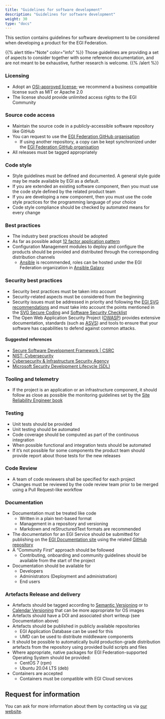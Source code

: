 ```yaml
---
title: "Guidelines for software development"
description: "Guidelines for software development"
weight: 30
type: "docs"
---
```


This section contains guidelines for software development to be considered when
developing a product for the EGI Federation.

{{% alert title="Note" color="info" %}} Those guidelines are providing a set of
aspects to consider together with some reference documentation, and are not
meant to be exhaustive, further research is welcome. {{% /alert %}}

### Licensing

- Adopt an [OSI-approved license](https://opensource.org/licenses); we recommend
  a business compatible license such as MIT or Apache 2.0
- The license should provide unlimited access rights to the EGI Community

### Source code access

- Maintain the source code in a publicly-accessible software repository like
  GitHub
- You can request to use the
  [EGI Federation GitHub organisation](https://github.com/EGI-Federation)
  - If using another repository, a copy can be kept synchronized under the
    [EGI Federation GitHub organisation](https://github.com/EGI-Federation)
- All releases must be tagged appropriately

### Code style

- Style guidelines must be defined and documented. A general style guide may be
  made available by EGI as a default.
- If you are extended an existing software component, then you must use the code
  style defined by the related product team
- If you are developing a new component, then you must use the code style
  practices for the programming language of your choice
- Code style compliance should be checked by automated means for every change

### Best practices

- The industry best practices should be adopted
- As far as possible adopt [12 factor application pattern](https://12factor.net)
- Configuration Management modules to deploy and configure the products should
  be provided and distributed through the corresponding distribution channels
  - [Ansible](https://www.ansible.com/) is recommended, roles can be hosted
    under the EGI Federation organization in
    [Ansible Galaxy](https://galaxy.ansible.com/EGI-Foundation/)

### Security best practices

- Security best practices must be taken into account
- Security-related aspects must be considered from the beginning
- Security issues must be addressed in priority and following the
  [EGI SVG recommendations](https://wiki.egi.eu/wiki/SVG) and must take into
  account the points mentioned in the
  [SVG Secure Coding](https://wiki.egi.eu/wiki/SVG:Secure_Coding) and
  [Software Security Checklist](https://wiki.egi.eu/wiki/SVG:Software_Security_Checklist)
- The Open Web Application Security Project ([OWASP](https://owasp.org/))
  provides extensive documentation, standards (such as
  [ASVS](https://owasp.org/www-project-application-security-verification-standard/))
  and tools to ensure that your software has capabilities to defend against
  common attacks.

#### Suggested references

- [Secure Software Development Framework | CSRC](https://csrc.nist.gov/Projects/ssdf)
- [NIST: Cybersecurity](https://www.nist.gov/cybersecurity)
- [Cybersecurity & Infrastructure Security Agency](https://www.cisa.gov/cybersecurity)
- [Microsoft Security Development Lifecycle (SDL)](https://www.microsoft.com/en-us/securityengineering/sdl/)

### Tooling and telemetry

- If the project is an application or an infrastructure component, it should
  follow as close as possible the monitoring guidelines set by the
  [Site Reliability Engineer book](https://sre.google/books/)

### Testing

- Unit tests should be provided
- Unit testing should be automated
- Code coverage should be computed as part of the continuous integration
- When possible functional and integration tests should be automated
- If it’s not possible for some components the product team should provide
  report about those tests for the new releases

### Code Review

- A team of code reviewers shall be specified for each project
- Changes must be reviewed by the code review team prior to be merged using a
  Pull Request-like workflow

### Documentation

- Documentation must be treated like code
  - Written in a plain text-based format
  - Management in a repository and versioning
  - Markdown and reStructuredText formats are recommended
- The documentation for an EGI Service should be submitted for publishing on the
  [EGI Documentation site](https://docs.egi.eu) using the related
  [GitHub repository](https://github.com/EGI-Foundation/documentation)
- A “Community First” approach should be followed
  - Contributing, onboarding and community guidelines should be available from
    the start of the project
- Documentation should be available for
  - Developers
  - Administrators (Deployment and administration)
  - End users

### Artefacts Release and delivery

- Artefacts should be tagged according to
  [Semantic Versioning](https://semver.org/) or to
  [Calendar Versioning](https://calver.org) that can be more appropriate for OS
  images
- Artefacts should have a DOI and associated short writeup (see Documentation
  above)
- Artefacts should be published in publicly available repositories
  - EGI Application Database can be used for this
  - UMD can be used to distribute middleware components
- It should be possible to automatically build production-grade distribution
  artefacts from the repository using provided build scripts and files
- Where appropriate, native packages for EGI Federation-supported Operating
  System should be provided:
  - CentOS 7 (rpm)
  - Ubuntu 20.04 LTS (deb)
- Containers are accepted
  - Containers must be compatible with EGI Cloud services

## Request for information

You can ask for more information about them by contacting us via
[our website](https://www.egi.eu/more-information).
